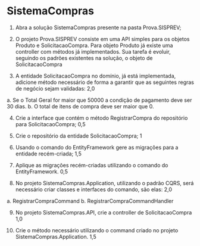 # SistemaCompras

1.	Abra a solução SistemaCompras presente na pasta Prova.SISPREV;

2.	O projeto Prova.SISPREV consiste em uma API simples para os objetos Produto e SolicitacaoCompra. Para objeto Produto já existe uma controller com métodos já implementados. Sua tarefa é evoluir, seguindo os padrões existentes na solução, o objeto de SolicitacaoCompra


3.	A entidade SolicitacaoCompra no domínio, já está implementada, adicione método necessário de forma a garantir que as seguintes regras de negócio sejam validadas: 2,0 

a.	Se o Total Geral for maior que 50000 a condição de pagamento deve ser 30 dias.
b.	O total de itens de compra deve ser maior que 0.

4.	Crie a interface que contém o método RegistrarCompra do repositório para SolicitacaoCompra; 0,5 

5.	Crie o repositório da entidade SolicitacaoCompra; 1 

6.	Usando o comando do EntityFramework gere as migrações para a entidade recém-criada; 1,5 

7.	Aplique as migrações recém-criadas utilizando o comando do EntityFramework. 0,5 
 
8.	No projeto SistemaCompras.Application, utilizando o padrão CQRS, será necessário criar classes e interfaces do comando, são elas: 2,0 

a.	RegistrarCompraCommand
b.	RegistrarCompraCommandHandler 

9.	No projeto SistemaCompras.API, crie a controller de SolicitacaoCompra 1,0 

10.	Crie o método necessário utilizando o command criado no projeto SistemaCompras.Application. 1,5 
